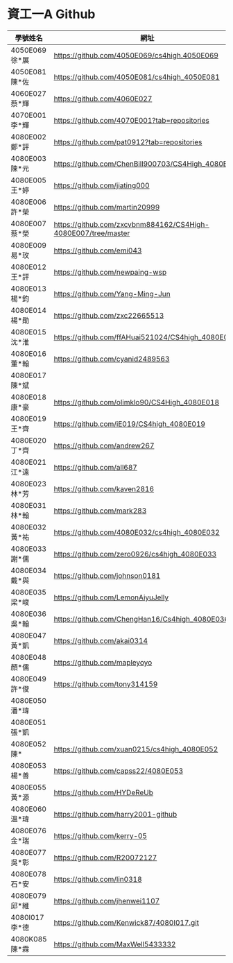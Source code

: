 # 資工一A Github
|學號姓名        |網址                                        |
| ------------  | ------------------------------------------ |
|4050E069 徐*展 |https://github.com/4050E069/cs4high.4050E069|
|4050E081 陳*佐|https://github.com/4050E081/cs4high_4050E081|
|4060E027 蔡*輝 |https://github.com/4060E027|
|4070E001 李*輝 |https://github.com/4070E001?tab=repositories|
|4080E002 鄭*評 |https://github.com/pat0912?tab=repositories|
|4080E003 陳*元 |https://github.com/ChenBill900703/CS4High_4080E003|
|4080E005 王*婷 |https://github.com/jiating000|
|4080E006 許*榮 |https://github.com/martin20999|
|4080E007 蔡*榮 |https://github.com/zxcvbnm884162/CS4High-4080E007/tree/master|
|4080E009 易*玫 |https://github.com/emi043|
|4080E012 王*評 |https://github.com/newpaing-wsp|
|4080E013 楊*鈞 |https://github.com/Yang-Ming-Jun|
|4080E014 楊*勛 |https://github.com/zxc22665513|
|4080E015 沈*淮 |https://github.com/ffAHuai521024/CS4high_4080E015|
|4080E016 董*翰 |https://github.com/cyanid2489563|
|4080E017 陳*斌 ||
|4080E018 康*豪 |https://github.com/olimklo90/CS4High_4080E018|
|4080E019 王*齊 |https://github.com/iE019/CS4high_4080E019|
|4080E020 丁*齊 |https://github.com/andrew267|
|4080E021 江*遠 |https://github.com/all687|
|4080E023 林*芳 |https://github.com/kaven2816|
|4080E031 林*翰 |https://github.com/mark283|
|4080E032 黃*祐 |https://github.com/4080E032/cs4high_4080E032|
|4080E033 謝*儒 |https://github.com/zero0926/cs4high_4080E033|
|4080E034 戴*與 |https://github.com/johnson0181|
|4080E035 梁*峻 |https://github.com/LemonAiyuJelly|
|4080E036 吳*翰 |https://github.com/ChengHan16/Cs4high_4080E036|
|4080E047 黃*凱 |https://github.com/akai0314|
|4080E048 顏*儒 |https://github.com/mapleyoyo|
|4080E049 許*俊 |https://github.com/tony314159|
|4080E050 潘*瑋 ||
|4080E051 張*凱 ||
|4080E052 陳*   |https://github.com/xuan0215/cs4high_4080E052|
|4080E053 楊*善 |https://github.com/capss22/4080E053|
|4080E055 黃*源 |https://github.com/HYDeReUb|
|4080E060 溫*瑋 |https://github.com/harry2001-github |
|4080E076 金*瑞 |https://github.com/kerry-05|
|4080E077 吳*彰 |https://github.com/R20072127|
|4080E078 石*安 |https://github.com/lin0318|
|4080E079 邱*維 |https://github.com/jhenwei1107|
4080I017 李*德 |https://github.com/Kenwick87/4080I017.git|
4080K085 陳*霖 |https://github.com/MaxWell5433332

